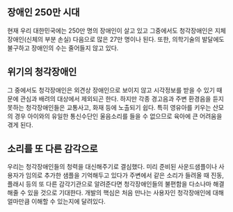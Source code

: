 장애인 250만 시대
-----------------

  현재 우리 대한민국에는 250만 명의 장애인이 살고 있고 그중에서도 청각장애인은 지체장애인(신체의 부분 손실) 다음으로 많은 27만 명이나 된다. 또한, 의학기술의 발달에도 불구하고 장애인의 수는 줄어들지 않고 있다.

위기의 청각장애인
-----------------

  그 중에서도 청각장애인은 외견상 장애인으로 보이지 않고 시각정보를 받을 수 있기 때문에 관심과 배려의 대상에서 제외되곤 한다.
  하지만 각종 경고음과 주변 환경음을 듣지 못하는 청각장애인들은 교통사고, 화재 등에 노출되기 쉽다.
  특히 영유아를 키우는 산모의 경우 아이와의 유일한 통신수단인 울음소리를 들을 수 없으므로 육아에 큰 어려움을 겪게 된다.

소리를 또 다른 감각으로
-----------------------

  우리는 청각장애인들의 청력을 대신해주기로 결심했다. 미리 준비된 사운드샘플이나 사용자가 임의로 추가한 샘플을 기억해두고 있다가 주변에서 같은 소리가 들려올 때 진동, 플래시 등의 또 다른 감각기관으로 알려준다면 청각장애인들의 불편함을 다소나마 해결해줄 수 있을 것으로 기대한다.
  개발의 핵심은 처음 만나는 사용자인 청각장애인에 대해 얼마만큼 이해할 수 있는지에 달려있다.
